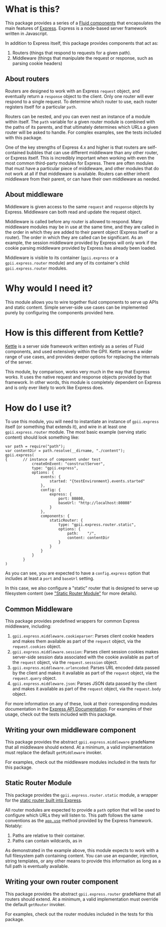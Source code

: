 # What is this?

This package provides a series of a [Fluid components](https://github.com/fluid-project/infusion-docs/blob/master/src/documents/UnderstandingInfusionComponents.md) that encapsulates the main features of [Express](http://expressjs.com/).  Express is a node-based server framework written in Javascript.

In addition to Express itself, this package provides components that act as:

 1. Routers (things that respond to requests for a given path).
 2. Middleware (things that manipulate the request or response, such as parsing cookie headers)

## About routers

Routers are designed to work with an Express `request` object, and eventually return a `response` object to the client.  Only one router will ever respond to a single request.  To determine which router to use, each router registers itself for a particular `path`.

Routers can be nested, and you can even nest an instance of a module within itself.  The `path` variable for a given router module is combined with the paths of its parents, and that ultimately determines which URLs a given router will be asked to handle.  For complex examples, see the tests included with this package.

One of the key strengths of Express 4.x and higher is that routers are self-contained bubbles that can use different middleware than any other router, or Express itself.  This is incredibly important when working with even the most common third-party modules for Express.  There are often modules that must have a particular piece of middleware, and other modules that do not work at all if that middleware is available.  Routers can either inherit middleware from their parent, or can have their own middleware as needed.


## About middleware

Middleware is given access to the same `request` and `response` objects by Express.  Middleware can both read and update the request object.

Middleware is called before any router is allowed to respond.  Many middleware modules may be in use at the same time, and they are called in the order in which they are added to their parent object (Express itself or a router).  The order in which they are called can be significant.  As an example, the session middleware provided by Express will only work if the cookie parsing middleware provided by Express has already been loaded.

Middleware is visible to its container (`gpii.express` or a `gpii.express.router` module) and any of its container's child `gpii.express.router` modules.


# Why would I need it?

This module allows you to wire together fluid components to serve up APIs and static content.  Simple server-side use cases can be implemented purely by configuring the components provided here.

# How is this different from Kettle?

[Kettle](https://github.com/GPII/kettle) is a server side framework written entirely as a series of Fluid components, and used extensively within the GPII.  Kettle serves a wider range of use cases, and provides deeper options for replacing the internals of the server.

This module, by comparison, works very much in the way that Express works.  It uses the native request and response objects provided by that framework.  In other words, this module is completely dependent on Express and is only ever likely to work like Express does.

# How do I use it?

To use this module, you will need to instantiate an instance of `gpii.express` itself (or something that extends it), and wire in at least one `gpii.express.router` module.  The most basic example (serving static content) should look something like:

```
var path = require("path");
var contentDir = path.resolve(__dirname, "./content");
gpii.express(
{       // instance of component under test
            createOnEvent: "constructServer",
            type: "gpii.express",
            options: {
                events: {
                    started: "{testEnvironment}.events.started"
                },
                config: {
                    express: {
                        port: 80808,
                        baseUrl: "http://localhost:80808"
                    }
                },
                components: {
                    staticRouter: {
                        type: "gpii.express.router.static",
                        options: {
                            path:    "/",
                            content: contentDir
                        }
                    }
                }
            }
        }
)
```

As you can see, you are expected to have a `config.express` option that includes at least a `port` and `baseUrl` setting.

In this case, we also configure a "static" router that is designed to serve up filesystem content (see ["Static Router Module"](#static-router-module) for more details).

## Common Middleware

This package provides predefined wrappers for common Express middleware, including:

1. `gpii.express.middleware.cookieparser`: Parses client cookie headers and makes them available as part of the `request` object, via the `request.cookies` object.
2. `gpii.express.middleware.session`: Parses client session cookies makes server-side session data associated with the cookie available as part of the `request` object, via the `request.sesssion` object.
3. `gpii.express.middleware.urlencoded`: Parses URL encoded data passed by the client and makes it available as part of the `request` object, via the `request.query` object.
4. `gpii.express.middleware.json`: Parses JSON data passed by the client and makes it available as part of the `request` object, via the `request.body` object.

For more information on any of these, look at their corresponding modules documentation in the [Express API Documentation](http://expressjs.com/4x/api.html#request).  For examples of their usage, check out the tests included with this package.

## Writing your own middleware component

This package provides the abstract `gpii.express.middleware` gradeName that all middleware should extend.  At a minimum, a valid implementation must replace the default `getMiddleware` invoker.

For examples, check out the middleware modules included in the tests for this package.

## Static Router Module

This package provides the `gpii.express.router.static` module, a wrapper for the [static router built into Express](http://expressjs.com/guide/using-middleware.html#middleware.built-in).

All router modules are expected to provide a `path` option that will be used to configure which URLs they will listen to.  This path follows the same conventions as the [`app.use`](http://expressjs.com/4x/api.html#app.use) method provided by the Express framework.  Notably:

1.  Paths are relative to their container.
2.  Paths can contain wildcards, as in

As demonstrated in the example above, this module expects to work with a full filesystem path containing content.  You can use an expander, injection, string templates, or any other means to provide this information as long as a full path is eventually available.

## Writing your own router component

This package provides the abstract `gpii.express.router` gradeName that all routers should extend.  At a minimum, a valid implementation must override the default `getRouter` invoker.

For examples, check out the router modules included in the tests for this package.